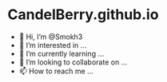# CandelBerry.github.io
- 👋 Hi, I’m @Smokh3
- 👀 I’m interested in ...
- 🌱 I’m currently learning ...
- 💞️ I’m looking to collaborate on ...
- 📫 How to reach me ...



